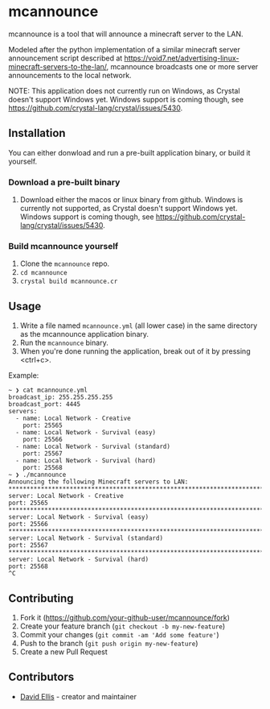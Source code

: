 # mcannounce

mcannounce is a tool that will announce a minecraft server to the LAN.

Modeled after the python implementation of a similar minecraft server announcement script described at https://void7.net/advertising-linux-minecraft-servers-to-the-lan/, 
mcannounce broadcasts one or more server announcements to the local network.

NOTE: This application does not currently run on Windows, as Crystal doesn't support Windows yet. Windows support is coming though, see https://github.com/crystal-lang/crystal/issues/5430.


## Installation

You can either donwload and run a pre-built application binary, or build it yourself.

### Download a pre-built binary
1. Download either the macos or linux binary from github. Windows is currently not supported, as Crystal doesn't support Windows yet. Windows support is coming though, see https://github.com/crystal-lang/crystal/issues/5430.

### Build mcannounce yourself
1. Clone the `mcannounce` repo.
2. `cd mcannounce`
3. `crystal build mcannounce.cr`


## Usage

1. Write a file named `mcannounce.yml` (all lower case) in the same directory as the mcannounce application binary.
2. Run the `mcannounce` binary.
3. When you're done running the application, break out of it by pressing <ctrl+c>.

Example:

```
~ ❯ cat mcannounce.yml
broadcast_ip: 255.255.255.255
broadcast_port: 4445
servers:
  - name: Local Network - Creative
    port: 25565
  - name: Local Network - Survival (easy)
    port: 25566
  - name: Local Network - Survival (standard)
    port: 25567
  - name: Local Network - Survival (hard)
    port: 25568
~ ❯ ./mcannounce
Announcing the following Minecraft servers to LAN:
********************************************************************************
server: Local Network - Creative
port: 25565
********************************************************************************
server: Local Network - Survival (easy)
port: 25566
********************************************************************************
server: Local Network - Survival (standard)
port: 25567
********************************************************************************
server: Local Network - Survival (hard)
port: 25568
^C
```

## Contributing

1. Fork it (<https://github.com/your-github-user/mcannounce/fork>)
2. Create your feature branch (`git checkout -b my-new-feature`)
3. Commit your changes (`git commit -am 'Add some feature'`)
4. Push to the branch (`git push origin my-new-feature`)
5. Create a new Pull Request


## Contributors

- [David Ellis](https://github.com/davidkellis) - creator and maintainer

